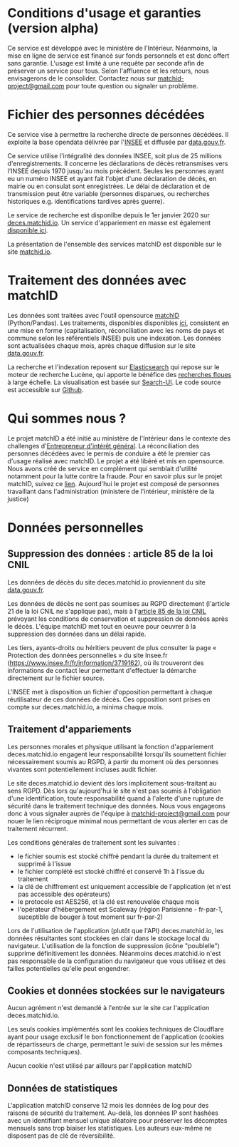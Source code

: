 
# Conditions d'usage et garanties (version alpha)

Ce service est développé avec le ministère de l'Intérieur. Néanmoins, la mise en ligne de service est financé sur fonds personnels et est donc offert sans garantie.
L'usage est limité à une requête par seconde afin de préserver un service pour tous. Selon
l'affluence et les retours, nous envisagerons de le consolider. Contactez nous
sur <a href="mailto:matchid.project@gmail.com">matchid-project@gmail.com</a> pour
toute question ou signaler un problème.

# Fichier des personnes décédées
Ce service vise à permettre la recherche directe de personnes décédées. Il exploite la base opendata
délivrée par l'<a href="https://www.insee.fr/fr/information/4190491">INSEE</a> et
diffusée par <a href="https://www.data.gouv.fr/fr/datasets/fichier-des-personnes-decedees/">data.gouv.fr</a>.

Ce service utilise l'intégralité des données INSEE, soit plus de 25 millions d'enregistrements.
Il concerne les déclarations de décès retransmises vers l'INSEE depuis 1970 jusqu'au mois précédent.
Seules les personnes ayant eu un numéro INSEE et ayant fait l'objet d'une déclaration de décès, en mairie ou
en consulat sont enregistrées. Le délai de déclaration et de transmission peut être variable (personnes disparues, ou
recherches historiques e.g. identifications tardives après guerre).

Le service de recherche est disponilbe depuis le 1er janvier 2020 sur <a href="https://deces.matchid.io" title="deces.matchid.io" target="_blank">deces.matchid.io</a>. Un service d'appariement en masse est également <a href="https://deces.matchid.io/link" title="deces.matchid.io" target="_blank">disponible ici</a>.

La présentation de l'ensemble des services matchID est disponible sur le site <a href="https://matchid.io" title="matchid.io" target="_blank">matchid.io</a>.

# Traitement des données avec matchID
Les données sont traitées avec l'outil opensource <a href="https://matchid.io">matchID</a> (Python/Pandas). Les traitements, disponibles
disponibles <a href="https://github.com/matchid-project/personnes-decedees_search">ici</a>,
consistent en une mise en forme (capitalisation, réconciliation avec les noms de pays et commune
selon les référentiels INSEE) puis une indexation. Les données sont actualisées chaque mois, après chaque diffusion sur le
site <a href="https://www.data.gouv.fr/fr/datasets/fichier-des-personnes-decedees/">data.gouv.fr</a>.

La recherche et l'indexation reposent sur <a href="https://elastic.co">Elasticsearch</a>
qui repose sur le moteur de recherche Lucène, qui apporte le bénéfice
des <a href="https://wikipedia.org/wiki/Recherche_approximative">recherches floues</a> à
large échelle. La visualisation est basée
sur <a href="https://swiftype.com/search-ui">Search-UI</a>.
Le code source est accessible sur <a href="https://github.com/matchid-project/personnes-decedees_search-ui">Github</a>.

# Qui sommes nous ?
Le projet matchID a été initié au ministère de l'Intérieur dans le contexte des
challenges d'<a href="https://entrepreneur-interet-general.etalab.gouv.fr/defis/2017/mi-matchid.html">Entrepreneur d'intérêt général</a>.
La réconciliation des personnes décédées avec le permis de conduire a été le premier cas d'usage réalisé avec
matchID. Le projet a été libéré et mis en opensource. Nous avons créé de service
en complément qui semblait d'utilité notamment pour la lutte contre la fraude.
Pour en savoir plus sur le projet matchID, suivez ce <a href="https://matchid.io">lien</a>.
Aujourd'hui le projet est composé de personnes travaillant dans l'administration (ministere de l'intérieur, ministère de la justice)

# Données personnelles

## Suppression des données : article 85 de la loi CNIL

Les données de décès du site deces.matchid.io proviennent du site [data.gouv.fr](https://www.data.gouv.fr/fr/datasets/fichier-des-personnes-decedees/).

Les données de décès ne sont pas soumises au RGPD directement (l'article 21 de la loi CNIL ne s'applique pas), mais à l'[article 85 de la loi CNIL](https://www.cnil.fr/fr/la-loi-informatique-et-libertes#article85) prévoyant les conditions de conservation et suppression de données après le décès. L'équipe matchID met tout en oeuvre pour oeuvrer à la suppression des données dans un délai rapide.

Les tiers, ayants-droits ou héritiers peuvent de plus consulter la page « Protection des données personnelles » du site Insee.fr (https://www.insee.fr/fr/information/3719162), où ils trouveront des informations de contact leur permettant d'effectuer la démarche directement sur le fichier source. 

L'INSEE met à disposition un fichier d'opposition permettant à chaque réutilisateur de ces données de décès. Ces opposition sont prises en compte sur deces.matchid.io, a minima chaque mois.

## Traitement d'appariements

Les personnes morales et physique utilisant la fonction d'appariement deces.matchid.io engagent leur responsabilité lorsqu'ils soumettent fichier nécessairement soumis au RGPD, à partir du moment où des personnes vivantes sont potentiellement incluses audit fichier.

Le site deces.matchid.io devient dès lors implicitement sous-traitant au sens RGPD. Dès lors qu'aujourd'hui le site n'est pas soumis à l'obligation d'une identification, toute responsabilité quand à l'alerte d'une rupture de sécurité dans le traitement technique des données. Nous vous engageons donc à vous signaler auprès de l'équipe à matchid-project@gmail.com pour nouer le lien réciproque minimal nous permettant de vous alerter en cas de traitement récurrent.

Les conditions générales de traitement sont les suivantes :
- le fichier soumis est stocké chiffré pendant la durée du traitement et supprimé à l'issue
- le fichier complété est stocké chiffré et conservé 1h à l'issue du traitement
- la clé de chiffrement est uniquement accessible de l'application (et n'est pas accessible des opérateurs)
- le protocole est AES256, et la clé est renouvelée chaque mois
- l'opérateur d'hébergement est Scaleway (région Parisienne - fr-par-1, suceptible de bouger à tout moment sur fr-par-2)

Lors de l'utilisation de l'application (plutôt que l'API) deces.matchid.io, les données résultantes sont stockées en clair dans le stockage local du navigateur. L'utilisation de la fonction de suppression (icône "poublelle") supprime définitivement les données. Néanmoins deces.matchid.io n'est pas responsable de la configuration du navigateur que vous utilisez et des failles potentielles qu'elle peut engendrer.

## Cookies et données stockées sur le navigateurs

Aucun agrément n'est demandé à l'entrée sur le site car l'application deces.matchid.io.

Les seuls cookies implémentés sont les cookies techniques de Cloudflare ayant pour usage exclusif le bon fonctionnement de l'application (cookies de répartisseurs de charge, permettant le suivi de session sur les mêmes composants techniques).

Aucun cookie n'est utilisé par ailleurs par l'application matchID

## Données de statistiques

L'application matchID conserve 12 mois les données de log pour des raisons de sécurité du traitement. Au-delà, les données IP sont hashées avec un identifiant mensuel unique aléatoire pour préserver les décomptes mensuels sans trop biaiser les statistiques. Les auteurs eux-même ne disposent pas de clé de réversibilité.
